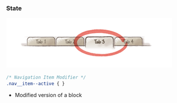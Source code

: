 ### State

![State Modifier](https://raw.githubusercontent.com/bwasilewski/SassBEM/master/img/menu-current-item.png "State Modifier")

```css
/* Navigation Item Modifier */
.nav__item--active { }
```

<aside class="notes">
    <ul>
        <li>Modified version of a block</li>
    </ul>
</aside>
